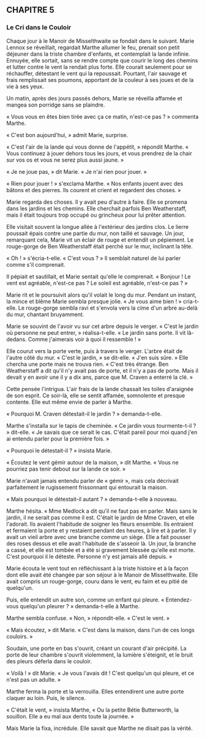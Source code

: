## CHAPITRE 5
### Le Cri dans le Couloir
Chaque jour à le Manoir de Misselthwaite se fondait dans le suivant. Marie Lennox se réveillait, regardait Marthe allumer le feu, prenait son petit déjeuner dans la triste chambre d'enfants, et contemplait la lande infinie. Ennuyée, elle sortait, sans se rendre compte que courir le long des chemins et lutter contre le vent la rendait plus forte. Elle courait seulement pour se réchauffer, détestant le vent qui la repoussait. Pourtant, l'air sauvage et frais remplissait ses poumons, apportant de la couleur à ses joues et de la vie à ses yeux.

Un matin, après des jours passés dehors, Marie se réveilla affamée et mangea son porridge sans se plaindre.

« Vous vous en êtes bien tirée avec ça ce matin, n'est-ce pas ? » commenta Marthe.

« C'est bon aujourd'hui, » admit Marie, surprise.

« C'est l'air de la lande qui vous donne de l'appétit, » répondit Marthe. « Vous continuez à jouer dehors tous les jours, et vous prendrez de la chair sur vos os et vous ne serez plus aussi jaune. »

« Je ne joue pas, » dit Marie. « Je n'ai rien pour jouer. »

« Rien pour jouer ! » s'exclama Marthe. « Nos enfants jouent avec des bâtons et des pierres. Ils courent et crient et regardent des choses. »

Marie regarda des choses. Il y avait peu d'autre à faire. Elle se promena dans les jardins et les chemins. Elle cherchait parfois Ben Weatherstaff, mais il était toujours trop occupé ou grincheux pour lui prêter attention.

Elle visitait souvent la longue allée à l'extérieur des jardins clos. Le lierre poussait épais contre une partie du mur, non taillé et sauvage. Un jour, remarquant cela, Marie vit un éclair de rouge et entendit un pépiement. Le rouge-gorge de Ben Weatherstaff était perché sur le mur, inclinant la tête.

« Oh ! » s'écria-t-elle. « C'est vous ? » Il semblait naturel de lui parler comme s'il comprenait.

Il pépiait et sautillait, et Marie sentait qu'elle le comprenait. « Bonjour ! Le vent est agréable, n'est-ce pas ? Le soleil est agréable, n'est-ce pas ? »

Marie rit et le poursuivit alors qu'il volait le long du mur. Pendant un instant, la mince et blême Marie sembla presque jolie. « Je vous aime bien ! » cria-t-elle. Le rouge-gorge sembla ravi et s'envola vers la cime d'un arbre au-delà du mur, chantant bruyamment.

Marie se souvint de l'avoir vu sur cet arbre depuis le verger. « C'est le jardin où personne ne peut entrer, » réalisa-t-elle. « Le jardin sans porte. Il vit là-dedans. Comme j'aimerais voir à quoi il ressemble ! »

Elle courut vers la porte verte, puis à travers le verger. L'arbre était de l'autre côté du mur. « C'est le jardin, » se dit-elle. « J'en suis sûre. » Elle chercha une porte mais ne trouva rien. « C'est très étrange. Ben Weatherstaff a dit qu'il n'y avait pas de porte, et il n'y a pas de porte. Mais il devait y en avoir une il y a dix ans, parce que M. Craven a enterré la clé. »

Cette pensée l'intrigua. L'air frais de la lande chassait les toiles d'araignée de son esprit. Ce soir-là, elle se sentit affamée, somnolente et presque contente. Elle eut même envie de parler à Marthe.

« Pourquoi M. Craven détestait-il le jardin ? » demanda-t-elle.

Marthe s'installa sur le tapis de cheminée. « Ce jardin vous tourmente-t-il ? » dit-elle. « Je savais que ce serait le cas. C'était pareil pour moi quand j'en ai entendu parler pour la première fois. »

« Pourquoi le détestait-il ? » insista Marie.

« Écoutez le vent gémir autour de la maison, » dit Marthe. « Vous ne pourriez pas tenir debout sur la lande ce soir. »

Marie n'avait jamais entendu parler de « gémir », mais cela décrivait parfaitement le rugissement frissonnant qui entourait la maison.

« Mais pourquoi le détestait-il autant ? » demanda-t-elle à nouveau.

Marthe hésita. « Mme Medlock a dit qu'il ne faut pas en parler. Mais sans le jardin, il ne serait pas comme il est. C'était le jardin de Mme Craven, et elle l'adorait. Ils avaient l'habitude de soigner les fleurs ensemble. Ils entraient et fermaient la porte et y restaient pendant des heures, à lire et à parler. Il y avait un vieil arbre avec une branche comme un siège. Elle a fait pousser des roses dessus et elle avait l'habitude de s'asseoir là. Un jour, la branche a cassé, et elle est tombée et a été si gravement blessée qu'elle est morte. C'est pourquoi il le déteste. Personne n'y est jamais allé depuis. »

Marie écouta le vent tout en réfléchissant à la triste histoire et à la façon dont elle avait été changée par son séjour à le Manoir de Misselthwaite. Elle avait compris un rouge-gorge, couru dans le vent, eu faim et eu pitié de quelqu'un.

Puis, elle entendit un autre son, comme un enfant qui pleure. « Entendez-vous quelqu'un pleurer ? » demanda-t-elle à Marthe.

Marthe sembla confuse. « Non, » répondit-elle. « C'est le vent. »

« Mais écoutez, » dit Marie. « C'est dans la maison, dans l'un de ces longs couloirs. »

Soudain, une porte en bas s'ouvrit, créant un courant d'air précipité. La porte de leur chambre s'ouvrit violemment, la lumière s'éteignit, et le bruit des pleurs déferla dans le couloir.

« Voilà ! » dit Marie. « Je vous l'avais dit ! C'est quelqu'un qui pleure, et ce n'est pas un adulte. »

Marthe ferma la porte et la verrouilla. Elles entendirent une autre porte claquer au loin. Puis, le silence.

« C'était le vent, » insista Marthe, « Ou la petite Bétie Butterworth, la souillon. Elle a eu mal aux dents toute la journée. »

Mais Marie la fixa, incrédule. Elle savait que Marthe ne disait pas la vérité.